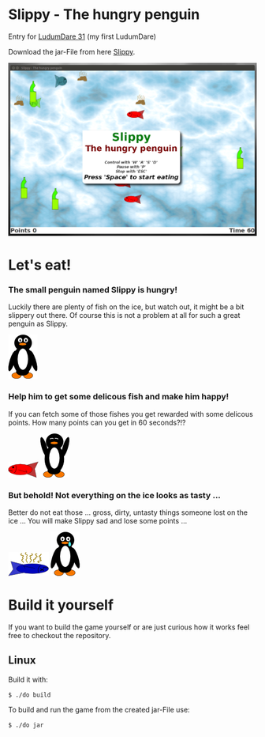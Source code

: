 # Slippy - The hungry penguin

Entry for [LudumDare 31][1] (my first LudumDare)

Download the jar-File from here [Slippy][2].

![Alt text](/res/Slippy.png?raw=true "Title screen")

# Let's eat!
### The small penguin named Slippy is hungry!
Luckily there are plenty of fish on the ice, but watch out, it might be a bit slippery out there.
Of course this is not a problem at all for such a great penguin as Slippy.

![Alt text](/src/assets/penguin.png?raw=true "Slippy")

### Help him to get some delicous fish and make him happy!

If you can fetch some of those fishes you get rewarded with some delicous points. How many points can you get in 60 seconds?!?

![Alt text](/src/assets/fish_1.png?raw=true "Fish")
![Alt text](/src/assets/penguin_happy.png?raw=true "Happy")

### But behold! Not everything on the ice looks as tasty ...

Better do not eat those ... gross, dirty, untasty things someone lost on the ice ...
You will make Slippy sad and lose some points ...

![Alt text](/src/assets/bad_1.png?raw=true "Bad")
![Alt text](/src/assets/penguin_sad.png?raw=true "Sad")

# Build it yourself

If you want to build the game yourself or are just curious how it works feel free to checkout the repository.

## Linux

Build it with:

	$ ./do build

To build and run the game from the created jar-File use:

	$ ./do jar

[1]:http://ludumdare.com/compo/ludum-dare-31/?action=preview&uid=42361
[2]:http://www.christian-schroedel.de/Slippy.jar

